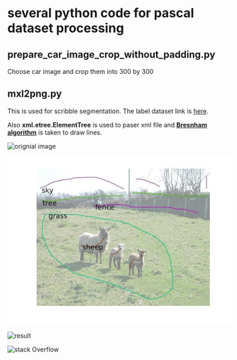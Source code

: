 # several python code for pascal dataset processing

## prepare_car_image_crop_without_padding.py

Choose car image and crop them into 300 by 300

## mxl2png.py

This is used for scribble segmentation. The label dataset link is [here](https://www.dropbox.com/s/9vh3kvtd742red8/scribble_annotation.zip?dl=0#).

Also **xml.etree.ElementTree** is used to paser xml file and [**Bresnham algorithm**](http://www.roguebasin.com/index.php?title=Bresenham%27s_Line_Algorithm#Python) is taken to draw lines.

![orignial image](https://github.com/yananfei-Bette/pascal_dataset/tree/master/image/ori.jpg)

![label](https://github.com/yananfei-Bette/pascal_dataset/blob/master/image/demo.jpg)

![result](https://github.com/yananfei-Bette/pascal_dataset/tree/master/image/demo_.png)

![stack Overflow](http://lmsotfy.com/so.png)